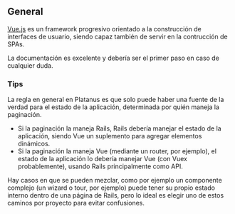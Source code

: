 ## General

[Vue.js](https://vuejs.org/v2/guide/) es un framework progresivo orientado a la construcción de interfaces de usuario, siendo capaz también de servir en la contrucción de SPAs.

La documentación es excelente y debería ser el primer paso en caso de cualquier duda.

### Tips

La regla en general en Platanus es que solo puede haber una fuente de la verdad para el estado de la aplicación, determinada por quién maneja la paginación.
- Si la paginación la maneja Rails, Rails debería manejar el estado de la aplicación, siendo Vue un suplemento para agregar elementos dinámicos.
- Si la paginación la maneja Vue (mediante un router, por ejemplo), el estado de la aplicación lo debería manejar Vue (con Vuex probablemente), usando Rails principalmente como API.

Hay casos en que se pueden mezclar, como por ejemplo un componente complejo (un wizard o tour, por ejemplo) puede tener su propio estado interno dentro de una página de Rails, pero lo ideal es elegir uno de estos caminos por proyecto para evitar confusiones.
